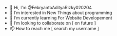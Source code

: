 - 👋 Hi, I’m @FebryantoAdityaRizky020204
- 👀 I’m interested in New Things about programming
- 🌱 I’m currently learning For Website Developement
- 💞️ I’m looking to collaborate on [ on future ]
- 📫 How to reach me [ search my username ]

<!---
FebryantoAdityaRizky020204/FebryantoAdityaRizky020204 is a ✨ special ✨ repository because its `README.md` (this file) appears on your GitHub profile.
You can click the Preview link to take a look at your changes.
--->
